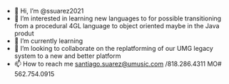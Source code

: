 - 👋 Hi, I’m @ssuarez2021
- 👀 I’m interested in learning new languages to for possible transitioning from a procedural 4GL language to object oriented maybe in the Java produt
- 🌱 I’m currently learning 
- 💞️ I’m looking to collaborate on the replatforming of our UMG legacy system to a new and better platform
- 📫 How to reach me santiago.suarez@umusic.com /818.286.4311 MO# 562.754.0915

<!---
ssuarez2021/ssuarez2021 is a ✨ special ✨ repository because its `README.md` (this file) appears on your GitHub profile.
You can click the Preview link to take a look at your changes.
--->
